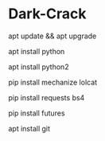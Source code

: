 # Dark-Crack
apt update && apt upgrade

apt install python

apt install python2

 pip install mechanize lolcat

pip install requests bs4

pip install futures

apt install git
